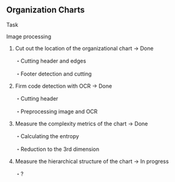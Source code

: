 ## Organization Charts
Task

Image processing

1. Cut out the location of the organizational chart → Done
   
   ・Cutting header and edges

   ・Footer detection and cutting

2. Firm code detection with OCR → Done
   
   ・Cutting header

   ・Preprocessing image and OCR


3. Measure the complexity metrics of the chart → Done

   ・Calculating the entropy

   ・Reduction to the 3rd dimension

4. Measure the hierarchical structure of the chart → In progress

   ・?

